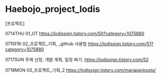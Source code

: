 # Haebojo_project_lodis

[프로젝트] 

0714THU
01_OT
https://lodissign.tistory.com/50?category=1075880

0715FRI
02_프로젝트_기획, <seminar>_github 사용법
https://lodissign.tistory.com/51?category=1075880

0717SUN
주제 선정, 개발 계획, 일정 짜기.
https://lodissign.tistory.com/52

0718MON
03_프로젝트_기획_2
https://lodissign.tistory.com/manage/posts/

